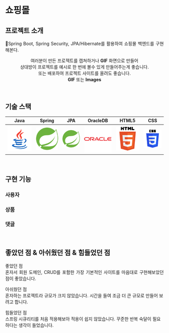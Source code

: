 # 쇼핑몰

## 프로젝트 소개

<p align="justify">
Spring Boot, Spring Security, JPA/Hibernate를 활용하여 쇼핑몰 백엔드를 구현해본다.
</p>

<p align="center">
여러분이 만든 프로젝트를 캡쳐하거나 <strong>GIF</strong> 화면으로 만들어 <br />
상대방이 프로젝트를 예시로 한 번에 볼수 있게 만들어주는게 좋습니다.<br />
또는 배포하여 프로젝트 사이트를 올려도 좋습니다.<br />
<strong>GIF</strong> 또는 <strong>Images</strong>
</p>

<br>

## 기술 스택

|    Java    |   Spring   |     JPA    |  OracleDB  |   HTML5    |    CSS     |  
| :--------: | :--------: | :--------: | :--------: | :--------: | :--------: | 
|   ![java]  |  ![spring] |   ![jpa]   | ![oracle]  |  ![html]   |   ![css]   |

<br>

## 구현 기능

### 사용자

### 상품

### 댓글

<br>

## 좋았던 점 & 아쉬웠던 점 & 힘들었던 점

<p align="justify">
좋았던 점<br>
혼자서 회원 도메인, CRUD를 포함한 가장 기본적인 사이트를 마음대로 구현해보았던 점이 좋았습니다. 
  
아쉬웠던 점<br>
혼자하는 프로젝트라 규모가 크지 않았습니다.
시간을 들여 조금 더 큰 규모로 만들어 보려고 합니다.

힘들었던 점<br>
스프링 시큐리티를 처음 적용해보아 적용이 쉽지 않았습니다. 
꾸준한 반복 숙달이 필요하다는 생각이 들었습니다. 
</p>

<br>


<!-- Stack Icon Refernces -->

[java]: ./readme-static/img/java.svg
[spring]: ./readme-static/img/spring.svg
[jpa]: ./readme-static/img/spring.svg
[oracle]: ./readme-static/img/oracle.svg
[html]: ./readme-static/img/html5.svg
[css]: ./readme-static/img/css3.svg
